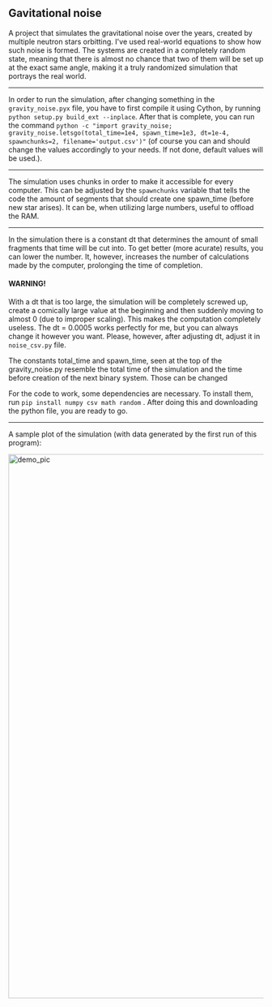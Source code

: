## Gavitational noise

A project that simulates the gravitational noise over the years, created by multiple neutron stars orbitting. I've used real-world equations to show how such noise is formed. The systems are created in a completely random state, meaning that there is almost no chance that two of them will be set up at the exact same angle, making it a truly randomized simulation that portrays the real world.

---

In order to run the simulation, after changing something in the `gravity_noise.pyx` file, you have to first compile it using Cython, by running `python setup.py build_ext --inplace`. After that is complete, you can run the command `python -c "import gravity_noise; gravity_noise.letsgo(total_time=1e4, spawn_time=1e3, dt=1e-4, spawnchunks=2, filename='output.csv')"` (of course you can and should change the values accordingly to your needs. If not done, default values will be used.).

---

The simulation uses chunks in order to make it accessible for every computer. This can be adjusted by the `spawnchunks` variable that tells the code the amount of segments that should create one spawn_time (before new star arises). It can be, when utilizing large numbers, useful to offload the RAM.

---

In the simulation there is a constant dt that determines the amount of small fragments that time will be cut into. To get better (more acurate) results, you can lower the number. It, however, increases the number of calculations made by the computer, prolonging the time of completion. 

#### WARNING!

With a dt that is too large, the simulation will be completely screwed up, create a comically large value at the beginning and then suddenly moving to almost 0 (due to improper scaling). This makes the computation completely useless. The dt = 0.0005 works perfectly for me, but you can always change it however you want. Please, however, after adjusting dt, adjust it in `noise_csv.py` file.

The constants total_time and spawn_time, seen at the top of the gravity_noise.py resemble the total time of the simulation and the time before creation of the next binary system. Those can be changed

For the code to work, some dependencies are necessary. To install them, run  `pip install numpy csv math random` . After doing this and downloading the python file, you are ready to go.

---

A sample plot of the simulation (with data generated by the first run of this program):

<img width="1916" height="1073" alt="demo_pic" src="https://github.com/user-attachments/assets/5bf94b41-e91d-4a69-a233-c2337377d6d7" />
